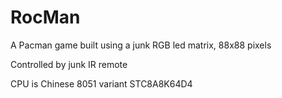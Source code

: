 # RocMan

A Pacman game built using a junk RGB led matrix, 88x88 pixels

Controlled by junk IR remote

CPU is Chinese 8051 variant STC8A8K64D4
